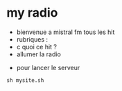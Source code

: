 # my radio


- bienvenue a mistral fm tous les hit
- rubriques :
- c quoi ce hit ?
- allumer la radio
* pour lancer  le serveur
```
sh mysite.sh
```
